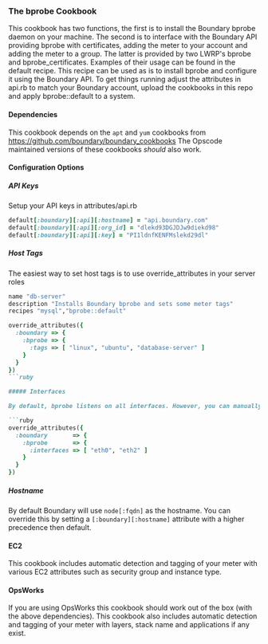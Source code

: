 ### The bprobe Cookbook

This cookbook has two functions, the first is to install the Boundary bprobe daemon on your machine. The second is to interface with the Boundary API providing bprobe with certificates, adding the meter to your account and adding the meter to a group. The latter is provided by two LWRP's bprobe and bprobe_certificates. Examples of their usage can be found in the default recipe. This recipe can be used as is to install bprobe and configure it using the Boundary API. To get things running adjust the attributes in api.rb to match your Boundary account, upload the cookbooks in this repo and apply bprobe::default to a system.

#### Dependencies

This cookbook depends on the `apt` and `yum` cookbooks from https://github.com/boundary/boundary_cookbooks The Opscode maintained versions of these cookbooks *should* also work.

#### Configuration Options

##### API Keys

Setup your API keys in attributes/api.rb

```ruby
default[:boundary][:api][:hostname] = "api.boundary.com"
default[:boundary][:api][:org_id] = "dlekd93DGJDJw9diekd98"
default[:boundary][:api][:key] = "PI1ldnfKENFMslekd29dl"
```

##### Host Tags

The easiest way to set host tags is to use override_attributes in your server roles

```ruby
name "db-server"
description "Installs Boundary bprobe and sets some meter tags"
recipes "mysql","bprobe::default"

override_attributes({
  :boundary => {
    :bprobe => {
      :tags => [ "linux", "ubuntu", "database-server" ]
    }
  }
})
```ruby

##### Interfaces

By default, bprobe listens on all interfaces. However, you can manually specify the interfaces you wish to monitor.

```ruby
override_attributes({
  :boundary       => {
    :bprobe       => {
      :interfaces => [ "eth0", "eth2" ]
    }
  }
})
```

##### Hostname

By default Boundary will use `node[:fqdn]` as the hostname. You can override this by setting a `[:boundary][:hostname]` attribute with a higher precedence then default.

#### EC2

This cookbook includes automatic detection and tagging of your meter with various EC2 attributes such as security group and instance type.

#### OpsWorks

If you are using OpsWorks this cookbook should work out of the box (with the above dependencies). This cookbook also includes automatic detection and tagging of your meter with layers, stack name and applications if any exist.

